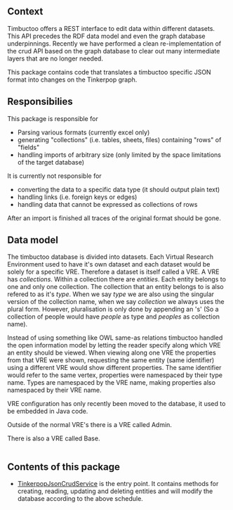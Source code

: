 ## Context
Timbuctoo offers a REST interface to edit data within different datasets.
This API precedes the RDF data model and even the graph database underpinnings.
Recently we have performed a clean re-implementation of the crud API based on the graph database to clear out many intermediate layers that are no longer needed.

This package contains code that translates a timbuctoo specific JSON format into changes on the Tinkerpop graph.

## Responsibilies
This package is responsible for
 * Parsing various formats (currently excel only)
 * generating "collections" (i.e. tables, sheets, files) containing "rows" of "fields"
 * handling imports of arbitrary size (only limited by the space limitations of the target database)

It is currently not responsible for
 * converting the data to a specific data type (it should output plain text)
 * handling links (i.e. foreign keys or edges)
 * handling data that cannot be expressed as collections of rows

After an import is finished all traces of the original format should be gone.

## Data model
The timbuctoo database is divided into datasets.
Each Virtual Research Environment used to have it's own dataset and each dataset would be solely for a specific VRE.
Therefore a dataset is itself called a VRE.
A VRE has *collections*.
Within a collection there are *entities*.
Each entity belongs to one and only one collection.
The collection that an entity belongs to is also refered to as it's *type*. 
When we say *type* we are also using the singular version of the collection name, when we say *collection* we always uses the plural form.
However, pluralisation is only done by appending an 's' (So a collection of people would have *people* as type and *peoples* as collection name).

Instead of using something like OWL same-as relations timbuctoo handled the open information model by letting the reader specify along which VRE an entity should be viewed.
When viewing along one VRE the properties from that VRE were shown, requesting the same entity (same identifier) using a different VRE would show different properties.
The same identifier would refer to the same vertex, properties were namespaced by their type name.
Types are namespaced by the VRE name, making properties also namespaced by their VRE name.

VRE configuration has only recently been moved to the database, it used to be embedded in Java code.

Outside of the normal VRE's there is a VRE called Admin.

There is also a VRE called Base.



```
```

## Contents of this package
 * [TinkerpopJsonCrudService](TinkerpopJsonCrudService.java) is the entry point. It contains methods for creating, reading, updating and deleting entities and will modify the database according to the above schedule.
  